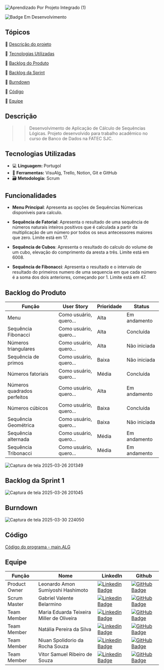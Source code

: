 ![Aprendizado Por Projeto Integrado (1)](https://github.com/user-attachments/assets/9f28fe3d-6635-4eca-8655-17f9e63a8e02)

![Badge Em Desenvolvimento](https://img.shields.io/badge/Status-Em%20Desenvolvimento-badge)

## Tópicos 

:small_blue_diamond: [Descrição do projeto](#Descrição)

:small_blue_diamond: [Tecnologias Utilizadas](#Tecnologias-Utilizadas)

:small_blue_diamond: [Backlog do Produto](#Backlog-do-Produto)

:small_blue_diamond: [Backlog da Sprint](#Backlog-da-Sprint)

:small_blue_diamond: [Burndown](#Burndown)

:small_blue_diamond: [Código](#Codigo)

:small_blue_diamond: [Equipe](#Equipe)


## Descrição

> > Desenvolvimento de Aplicação de Cálculo de Sequências Lógicas. Projeto desenvolvido para trabalho acadêmico no curso de Banco de Dados na FATEC SJC.

## Tecnologias Utilizadas

- 💻 **Linguagem:** Portugol
- 🔧 **Ferramentas:**  VisuAlg, Trello, Notion, Git e GitHub
- 🗃️ **Metodologia:** Scrum

## Funcionalidades

- **Menu Principal**: Apresenta as opções de Sequências Númericas disponíveis para calculo.

- **Sequência de Fatorial**: Apresenta o resultado de uma sequência de números naturais inteiros positivos que é calculada a partir da multiplicação de um número por todos os seus antecessores maiores que zero. Limite está em 17.
  
- **Sequência de Cubos**: Apresenta o resultado do calculo do volume de um cubo, elevação do comprimento da aresta a três. Limite está em 6008.
  
- **Sequência de Fibonacci**: Apresenta o resultado e o intervalo de resultado do primeiros numero de uma sequencia em que cada número é a soma dos dois anteriores, começando por 1. Limite está em 47. 

## Backlog do Produto

| Função | User Story | Prioridade | Status |
| - | - | - | - |
| Menu                        | Como usuário, quero... | Alta  | Em andamento |
| Sequência Fibonacci         | Como usuário, quero... | Alta  | Concluída    |
| Números triangulares        | Como usuário, quero... | Alta  | Não iniciada |
| Sequência de primos         | Como usuário, quero... | Baixa | Não iniciada |
| Números fatoriais           | Como usuário, quero... | Média | Concluída    |
| Números quadrados perfeitos | Como usuário, quero... | Alta  | Em andamento |
| Números cúbicos             | Como usuário, quero... | Baixa | Concluída    |
| Sequência Geométrica        | Como usuário, quero... | Baixa | Não iniciada |
| Sequência alternada         | Como usuário, quero... | Média | Em andamento |
| Sequência Tribonacci        | Como usuário, quero... | Média | Em andamento |

![Captura de tela 2025-03-26 201349](https://github.com/user-attachments/assets/8f1b3512-2ce7-45e6-915a-76901c47f2a7) 



## Backlog da Sprint 1

![Captura de tela 2025-03-26 201045](https://github.com/user-attachments/assets/f0811572-6910-4b73-8e37-d1cef969ec5e) 

## Burndown

![Captura de tela 2025-03-30 224050](https://github.com/user-attachments/assets/3223b677-cd2c-4bde-ad81-00c20a792f91)

  
## Código

[Código do programa - main.ALG](https://github.com/gabrielvalentesjc/API/blob/main/main.ALG)

## Equipe

 | Função      | Nome                                     | LinkedIn | Github |
 | -           | -                                        | -        | -      |
 |Product Owner| Leonardo Amon Sumiyoshi Hashimoto        | [![Linkedin Badge](https://img.shields.io/badge/Linkedin-blue?style=flat-square&logo=Linkedin&logoColor=white)]()|  [![GitHub Badge](https://img.shields.io/badge/GitHub-111217?style=flat-square&logo=github&logoColor=white)]() |
 |Scrum Master | Gabriel Valente Belarmino                | [![Linkedin Badge](https://img.shields.io/badge/Linkedin-blue?style=flat-square&logo=Linkedin&logoColor=white)]() | [![GitHub Badge](https://img.shields.io/badge/GitHub-111217?style=flat-square&logo=github&logoColor=white)]()|
 |Team Member  | Maria Eduarda Teixeira Miller de Oliveira| [![Linkedin Badge](https://img.shields.io/badge/Linkedin-blue?style=flat-square&logo=Linkedin&logoColor=white)]() | [![GitHub Badge](https://img.shields.io/badge/GitHub-111217?style=flat-square&logo=github&logoColor=white)]()|
 |Team Member  | Natália Pereira da Silva                 | [![Linkedin Badge](https://img.shields.io/badge/Linkedin-blue?style=flat-square&logo=Linkedin&logoColor=white)]() | [![GitHub Badge](https://img.shields.io/badge/GitHub-111217?style=flat-square&logo=github&logoColor=white)]()|
 |Team Member  | Niuan Spolidorio da Rocha Souza          | [![Linkedin Badge](https://img.shields.io/badge/Linkedin-blue?style=flat-square&logo=Linkedin&logoColor=white)]() | [![GitHub Badge](https://img.shields.io/badge/GitHub-111217?style=flat-square&logo=github&logoColor=white)]()|
  |Team Member | Vitor Samuel Ribeiro de Souza            | [![Linkedin Badge](https://img.shields.io/badge/Linkedin-blue?style=flat-square&logo=Linkedin&logoColor=white)]() | [![GitHub Badge](https://img.shields.io/badge/GitHub-111217?style=flat-square&logo=github&logoColor=white)]()|







  
